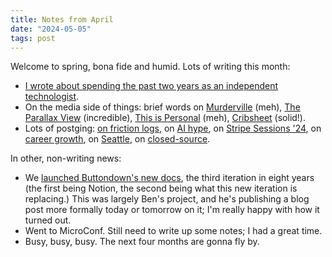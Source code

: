 ```yaml
---
title: Notes from April
date: "2024-05-05"
tags: post
---
```


Welcome to spring, bona fide and humid. Lots of writing this month:

- [I wrote about spending the past two years as an independent technologist](https://jmduke.com/posts/essays/two-years/).
- On the media side of things: brief words on [Murderville](https://jmduke.com/media/murderville/) (meh), [The Parallax View](https://jmduke.com/media/the-parallax-view/) (incredible), [This is Personal](https://jmduke.com/media/this-is-personal/) (meh), [Cribsheet](https://jmduke.com/media/cribsheet/) (solid!).
- Lots of postging: [on friction logs](https://jmduke.com/posts/post/frictionlogmaxxing/), on [AI hype](https://jmduke.com/posts/post/frictionlogmaxxing/), on [Stripe Sessions '24](https://jmduke.com/posts/post/sessions-2024/), on [career growth](https://jmduke.com/posts/post/produce-value/), on [Seattle](https://jmduke.com/posts/post/seattle-forever/), on [closed-source](https://jmduke.com/posts/post/why-buttondown-isnt-oss/).

In other, non-writing news:

- We [launched Buttondown's new docs](https://docs.buttondown.com/introduction), the third iteration in eight years (the first being Notion, the second being what this new iteration is replacing.) This was largely Ben's project, and he's publishing a blog post more formally today or tomorrow on it; I'm really happy with how it turned out.
- Went to MicroConf. Still need to write up some notes; I had a great time.
- Busy, busy, busy. The next four months are gonna fly by.
